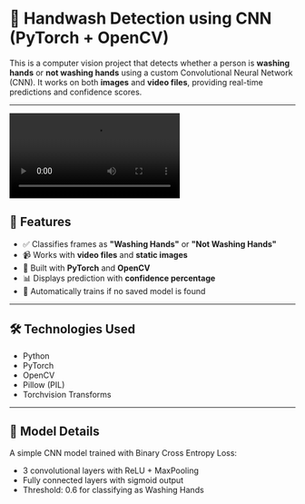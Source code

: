 # 🧼 Handwash Detection using CNN (PyTorch + OpenCV)

This is a computer vision project that detects whether a person is **washing hands** or **not washing hands** using a custom Convolutional Neural Network (CNN). It works on both **images** and **video files**, providing real-time predictions and confidence scores.

---
![Handwash Detection Demo](/output/OUTPUT.mp4)


## 📌 Features

- ✅ Classifies frames as **"Washing Hands"** or **"Not Washing Hands"**
- 📹 Works with **video files** and **static images**
- 🧠 Built with **PyTorch** and **OpenCV**
- 📊 Displays prediction with **confidence percentage**
- 💾 Automatically trains if no saved model is found

---

## 🛠️ Technologies Used

- Python  
- PyTorch  
- OpenCV  
- Pillow (PIL)  
- Torchvision Transforms  

---

## 🎯 Model Details
A simple CNN model trained with Binary Cross Entropy Loss:
- 3 convolutional layers with ReLU + MaxPooling
- Fully connected layers with sigmoid output
- Threshold: 0.6 for classifying as Washing Hands
